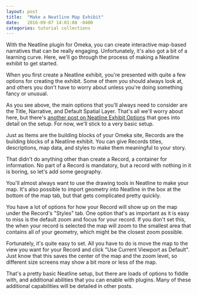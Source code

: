 ```yaml
---
layout: post
title:  "Make a Neatline Map Exhibit"
date:   2016-09-07 14:01:08 -0400
categories: tutorial collections
---
```


With the Neatline plugin for Omeka, you can create interactive map-based narratives that can be really engaging. Unfortunately, it's also got a bit of a learning curve. Here, we'll go through the process of making a Neatline exhibit to get started.

When you first create a Neatline exhibit, you're presented with quite a few options for creating the exhibit. Some of them you should always look at, and others you don't have to worry about unless you're doing something fancy or unusual.

<div class="gfycontainer"><div class='gfyitem' data-id='VigorousSilverCassowary' data-autoplay='false' data-responsive='true'></div></div>

As you see above, the main options that you'll always need to consider are the Title, Narrative, and Default Spatial Layer. That's all we'll worry about here, but there's [another post on Neatline Exhibit Options](#) that goes into detail on the setup. For now, we'll stick to a very basic setup.

Just as Items are the building blocks of your Omeka site, Records are the building blocks of a Neatline exhibit. You can give Records titles, descriptions, map data, and styles to make them meaningful to your story.

<div class="gfycontainer"><div class='gfyitem' data-id='VillainousUnawareAmericanriverotter' data-autoplay='false' data-responsive='true'></div></div>

That didn't do anything other than create a Record, a container for information. No part of a Record is mandatory, but a record with nothing in it is boring, so let's add some geography.

<div class="gfycontainer"><div class='gfyitem' data-id='DismalAmbitiousDodobird' data-autoplay='false' data-responsive='true'></div></div>

You'll almost always want to use the drawing tools in Neatline to make your map. It's also possible to import geometry into Neatline in the box at the bottom of the map tab, but that gets complicated pretty quickly.

You have a lot of options for how your Record will show up on the map under the Record's "Styles" tab. One option that's as important as it is easy to miss is the default zoom and focus for your record. If you don't set this, the when your record is selected the map will zoom to the smallest area that contains all of your geometry, which might be the closest zoom possible.

Fortunately, it's quite easy to set. All you have to do is move the map to the view you want for your Record and click "Use Current Viewport as Default". Just know that this saves the center of the map and the zoom level, so different size screens may show a bit more or less of the map.

<div class="gfycontainer"><div class='gfyitem' data-id='AccurateZealousIchthyostega' data-autoplay='false' data-responsive='true'></div></div>

That's a pretty basic Neatline setup, but there are loads of options to fiddle with, and additional abilities that you can enable with plugins. Many of these additional capabilities will be detailed in other posts.

<script type="text/javascript" src="https://assets.gfycat.com/gfycat.js"></script>
